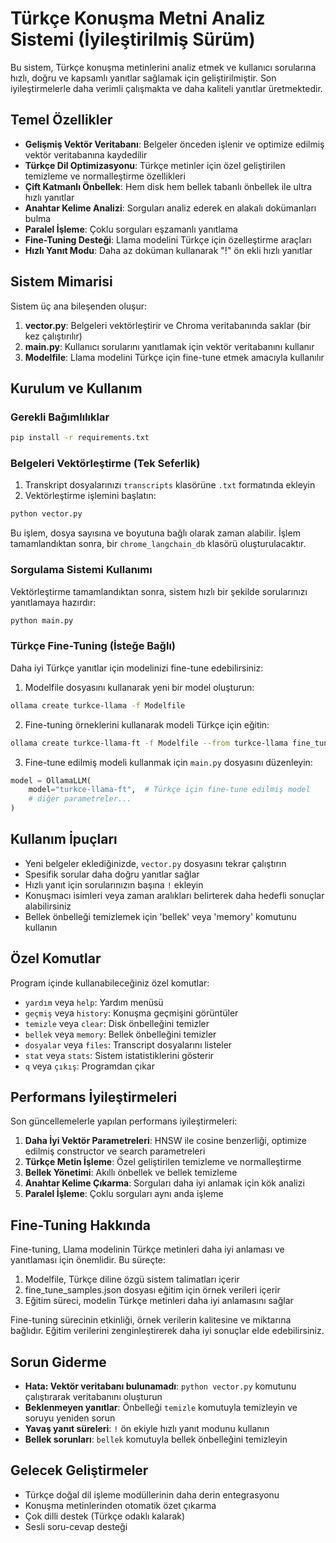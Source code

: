 # Türkçe Konuşma Metni Analiz Sistemi (İyileştirilmiş Sürüm)

Bu sistem, Türkçe konuşma metinlerini analiz etmek ve kullanıcı sorularına hızlı, doğru ve kapsamlı yanıtlar sağlamak için geliştirilmiştir. Son iyileştirmelerle daha verimli çalışmakta ve daha kaliteli yanıtlar üretmektedir.

## Temel Özellikler

- **Gelişmiş Vektör Veritabanı**: Belgeler önceden işlenir ve optimize edilmiş vektör veritabanına kaydedilir
- **Türkçe Dil Optimizasyonu**: Türkçe metinler için özel geliştirilen temizleme ve normalleştirme özellikleri
- **Çift Katmanlı Önbellek**: Hem disk hem bellek tabanlı önbellek ile ultra hızlı yanıtlar
- **Anahtar Kelime Analizi**: Sorguları analiz ederek en alakalı dokümanları bulma
- **Paralel İşleme**: Çoklu sorguları eşzamanlı yanıtlama
- **Fine-Tuning Desteği**: Llama modelini Türkçe için özelleştirme araçları
- **Hızlı Yanıt Modu**: Daha az doküman kullanarak "!" ön ekli hızlı yanıtlar

## Sistem Mimarisi

Sistem üç ana bileşenden oluşur:

1. **vector.py**: Belgeleri vektörleştirir ve Chroma veritabanında saklar (bir kez çalıştırılır)
2. **main.py**: Kullanıcı sorularını yanıtlamak için vektör veritabanını kullanır
3. **Modelfile**: Llama modelini Türkçe için fine-tune etmek amacıyla kullanılır

## Kurulum ve Kullanım

### Gerekli Bağımlılıklar

```bash
pip install -r requirements.txt
```

### Belgeleri Vektörleştirme (Tek Seferlik)

1. Transkript dosyalarınızı `transcripts` klasörüne `.txt` formatında ekleyin
2. Vektörleştirme işlemini başlatın:

```bash
python vector.py
```

Bu işlem, dosya sayısına ve boyutuna bağlı olarak zaman alabilir. İşlem tamamlandıktan sonra, bir `chrome_langchain_db` klasörü oluşturulacaktır.

### Sorgulama Sistemi Kullanımı

Vektörleştirme tamamlandıktan sonra, sistem hızlı bir şekilde sorularınızı yanıtlamaya hazırdır:

```bash
python main.py
```

### Türkçe Fine-Tuning (İsteğe Bağlı)

Daha iyi Türkçe yanıtlar için modelinizi fine-tune edebilirsiniz:

1. Modelfile dosyasını kullanarak yeni bir model oluşturun:

```bash
ollama create turkce-llama -f Modelfile
```

2. Fine-tuning örneklerini kullanarak modeli Türkçe için eğitin:

```bash
ollama create turkce-llama-ft -f Modelfile --from turkce-llama fine_tune_samples.json
```

3. Fine-tune edilmiş modeli kullanmak için `main.py` dosyasını düzenleyin:

```python
model = OllamaLLM(
    model="turkce-llama-ft",  # Türkçe için fine-tune edilmiş model
    # diğer parametreler...
)
```

## Kullanım İpuçları

- Yeni belgeler eklediğinizde, `vector.py` dosyasını tekrar çalıştırın
- Spesifik sorular daha doğru yanıtlar sağlar
- Hızlı yanıt için sorularınızın başına `!` ekleyin
- Konuşmacı isimleri veya zaman aralıkları belirterek daha hedefli sonuçlar alabilirsiniz
- Bellek önbelleği temizlemek için 'bellek' veya 'memory' komutunu kullanın

## Özel Komutlar

Program içinde kullanabileceğiniz özel komutlar:

- `yardım` veya `help`: Yardım menüsü
- `geçmiş` veya `history`: Konuşma geçmişini görüntüler
- `temizle` veya `clear`: Disk önbelleğini temizler
- `bellek` veya `memory`: Bellek önbelleğini temizler
- `dosyalar` veya `files`: Transcript dosyalarını listeler
- `stat` veya `stats`: Sistem istatistiklerini gösterir
- `q` veya `çıkış`: Programdan çıkar

## Performans İyileştirmeleri

Son güncellemelerle yapılan performans iyileştirmeleri:

1. **Daha İyi Vektör Parametreleri**: HNSW ile cosine benzerliği, optimize edilmiş constructor ve search parametreleri
2. **Türkçe Metin İşleme**: Özel geliştirilen temizleme ve normalleştirme
3. **Bellek Yönetimi**: Akıllı önbellek ve bellek temizleme
4. **Anahtar Kelime Çıkarma**: Sorguları daha iyi anlamak için kök analizi
5. **Paralel İşleme**: Çoklu sorguları aynı anda işleme

## Fine-Tuning Hakkında

Fine-tuning, Llama modelinin Türkçe metinleri daha iyi anlaması ve yanıtlaması için önemlidir. Bu süreçte:

1. Modelfile, Türkçe diline özgü sistem talimatları içerir
2. fine_tune_samples.json dosyası eğitim için örnek verileri içerir
3. Eğitim süreci, modelin Türkçe metinleri daha iyi anlamasını sağlar

Fine-tuning sürecinin etkinliği, örnek verilerin kalitesine ve miktarına bağlıdır. Eğitim verilerini zenginleştirerek daha iyi sonuçlar elde edebilirsiniz.

## Sorun Giderme

- **Hata: Vektör veritabanı bulunamadı**: `python vector.py` komutunu çalıştırarak veritabanını oluşturun
- **Beklenmeyen yanıtlar**: Önbelleği `temizle` komutuyla temizleyin ve soruyu yeniden sorun
- **Yavaş yanıt süreleri**: `!` ön ekiyle hızlı yanıt modunu kullanın
- **Bellek sorunları**: `bellek` komutuyla bellek önbelleğini temizleyin

## Gelecek Geliştirmeler

- Türkçe doğal dil işleme modüllerinin daha derin entegrasyonu
- Konuşma metinlerinden otomatik özet çıkarma
- Çok dilli destek (Türkçe odaklı kalarak)
- Sesli soru-cevap desteği
